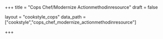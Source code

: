 +++
title = "Cops Chef/Modernize Actionmethodinresource"
draft = false

layout = "cookstyle_cops"
data_path = ["cookstyle","cops_chef_modernize_actionmethodinresource"]

+++

<!-- The content of this page is automatically generated from the
cops_chef_modernize_actionmethodinresource.yml file in github.com/chef/cookstyle/docs-chef-io/data/cookstyle. -->
